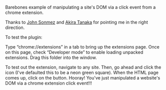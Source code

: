 Barebones example of manipulating a site's DOM via a click event from a chrome extension.

Thanks to [John Sonmez](http://www.sitepoint.com/create-chrome-extension-10-minutes-flat/
) and [Akira Tanaka](http://tipstak.blogspot.com/2014/05/how-to-manipulate-dom-from-chrome-extension.html
) for pointing me in the right direction.


To test the plugin:

Type “chrome://extensions” in a tab to bring up the extensions page.
Once on this page, check “Developer mode” to enable loading unpacked extensions.
Drag this folder into the window.

To test out the extension, navigate to any site. Then, go ahead and click the icon (I've defaulted this to be a neon green square). When the HTML page comes up, click on the button. Hooray! You've just manipulated a website's DOM via a chrome extension click event!!!